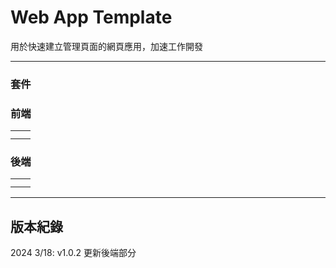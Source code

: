 # Web App Template

用於快速建立管理頁面的網頁應用，加速工作開發

---

### 套件

### 前端

|  |  |
| --- | --- |
|  |  |
|  |  |

### 後端

|  |  |
| --- | --- |
|  |  |
|  |  |

---

## 版本紀錄

2024 3/18: v1.0.2 更新後端部分